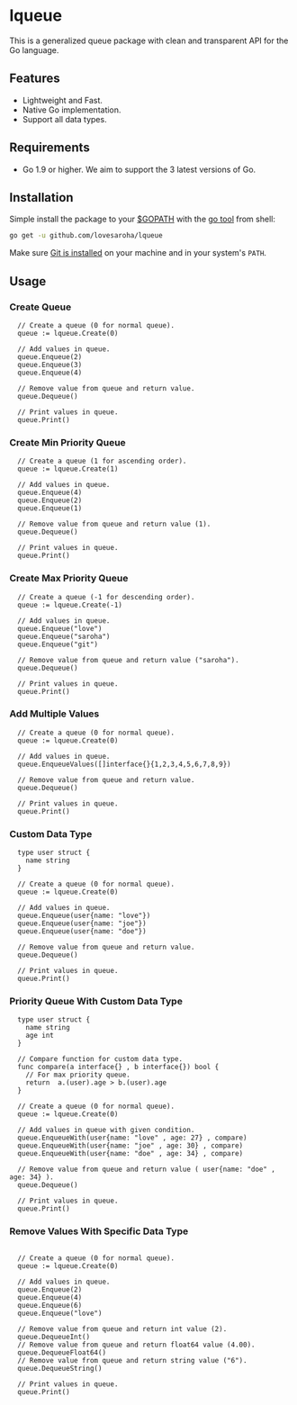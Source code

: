 # lqueue
This is a generalized queue package with clean and transparent API for the Go language.

## Features
- Lightweight and Fast.
- Native Go implementation.
- Support all data types.

## Requirements
- Go 1.9 or higher. We aim to support the 3 latest versions of Go.

## Installation
Simple install the package to your [$GOPATH](https://github.com/golang/go/wiki/GOPATH "GOPATH") with the [go tool](https://golang.org/cmd/go/ "go command") from shell:
```bash
go get -u github.com/lovesaroha/lqueue
```
Make sure [Git is installed](https://git-scm.com/downloads) on your machine and in your system's `PATH`.

## Usage

### Create Queue

```Golang
  // Create a queue (0 for normal queue).
  queue := lqueue.Create(0)

  // Add values in queue.
  queue.Enqueue(2)
  queue.Enqueue(3)
  queue.Enqueue(4)

  // Remove value from queue and return value.
  queue.Dequeue()

  // Print values in queue.
  queue.Print()

```

### Create Min Priority Queue

```Golang
  // Create a queue (1 for ascending order).
  queue := lqueue.Create(1)

  // Add values in queue.
  queue.Enqueue(4)
  queue.Enqueue(2)
  queue.Enqueue(1)

  // Remove value from queue and return value (1).
  queue.Dequeue()

  // Print values in queue.
  queue.Print()

```

### Create Max Priority Queue

```Golang
  // Create a queue (-1 for descending order).
  queue := lqueue.Create(-1)

  // Add values in queue.
  queue.Enqueue("love")
  queue.Enqueue("saroha")
  queue.Enqueue("git")

  // Remove value from queue and return value ("saroha").
  queue.Dequeue()

  // Print values in queue.
  queue.Print()

```

### Add Multiple Values

```Golang
  // Create a queue (0 for normal queue).
  queue := lqueue.Create(0)

  // Add values in queue.
  queue.EnqueueValues([]interface{}{1,2,3,4,5,6,7,8,9})

  // Remove value from queue and return value.
  queue.Dequeue()

  // Print values in queue.
  queue.Print()
```

### Custom Data Type
```Golang 
  type user struct {
    name string
  }

  // Create a queue (0 for normal queue).
  queue := lqueue.Create(0)

  // Add values in queue.
  queue.Enqueue(user{name: "love"})
  queue.Enqueue(user{name: "joe"})
  queue.Enqueue(user{name: "doe"})

  // Remove value from queue and return value.
  queue.Dequeue()

  // Print values in queue.
  queue.Print()

```
### Priority Queue With Custom Data Type
```Golang 
  type user struct {
    name string
    age int
  }

  // Compare function for custom data type.
  func compare(a interface{} , b interface{}) bool {
    // For max priority queue.
    return  a.(user).age > b.(user).age
  }

  // Create a queue (0 for normal queue).
  queue := lqueue.Create(0)

  // Add values in queue with given condition.
  queue.EnqueueWith(user{name: "love" , age: 27} , compare)
  queue.EnqueueWith(user{name: "joe" , age: 30} , compare)
  queue.EnqueueWith(user{name: "doe" , age: 34} , compare)

  // Remove value from queue and return value ( user{name: "doe" , age: 34} ).
  queue.Dequeue()

  // Print values in queue.
  queue.Print()

```

### Remove Values With Specific Data Type
```Golang 

  // Create a queue (0 for normal queue).
  queue := lqueue.Create(0)

  // Add values in queue.
  queue.Enqueue(2)
  queue.Enqueue(4)
  queue.Enqueue(6)
  queue.Enqueue("love")

  // Remove value from queue and return int value (2).
  queue.DequeueInt()
  // Remove value from queue and return float64 value (4.00).
  queue.DequeueFloat64()
  // Remove value from queue and return string value ("6").
  queue.DequeueString()

  // Print values in queue.
  queue.Print()
```  
